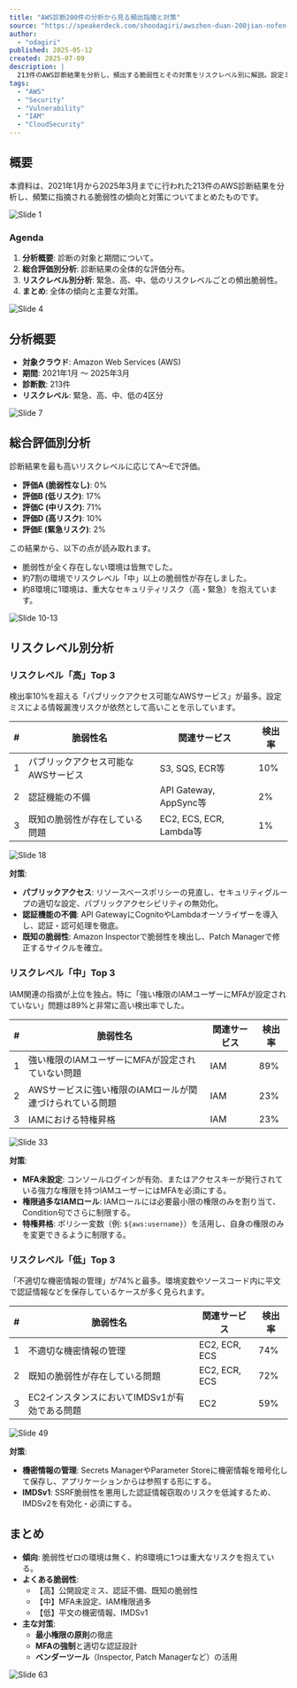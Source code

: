 ```yaml
---
title: "AWS診断200件の分析から見る頻出指摘と対策"
source: "https://speakerdeck.com/shoodagiri/awszhen-duan-200jian-nofen-xi-karajian-rupin-chu-zhi-zhai-todui-ce"
author:
  - "odagiri"
published: 2025-05-12
created: 2025-07-09
description: |
  213件のAWS診断結果を分析し、頻出する脆弱性とその対策をリスクレベル別に解説。設定ミスや権限管理の不備が主な原因であり、最小権限の原則やMFAの徹底、ベンダーツールの活用が重要であると結論付けている。
tags:
  - "AWS"
  - "Security"
  - "Vulnerability"
  - "IAM"
  - "CloudSecurity"
---
```


## 概要

本資料は、2021年1月から2025年3月までに行われた213件のAWS診断結果を分析し、頻繁に指摘される脆弱性の傾向と対策についてまとめたものです。

![Slide 1](https://files.speakerdeck.com/presentations/1d209c9c5fd14ecba1df977716677526/slide_0.jpg)

### Agenda

1. **分析概要**: 診断の対象と期間について。
2. **総合評価別分析**: 診断結果の全体的な評価分布。
3. **リスクレベル別分析**: 緊急、高、中、低のリスクレベルごとの頻出脆弱性。
4. **まとめ**: 全体の傾向と主要な対策。

![Slide 4](https://files.speakerdeck.com/presentations/1d209c9c5fd14ecba1df977716677526/slide_3.jpg)

## 分析概要

* **対象クラウド**: Amazon Web Services (AWS)
* **期間**: 2021年1月 〜 2025年3月
* **診断数**: 213件
* **リスクレベル**: 緊急、高、中、低の4区分

![Slide 7](https://files.speakerdeck.com/presentations/1d209c9c5fd14ecba1df977716677526/slide_6.jpg)

## 総合評価別分析

診断結果を最も高いリスクレベルに応じてA〜Eで評価。

* **評価A (脆弱性なし)**: 0%
* **評価B (低リスク)**: 17%
* **評価C (中リスク)**: 71%
* **評価D (高リスク)**: 10%
* **評価E (緊急リスク)**: 2%

この結果から、以下の点が読み取れます。

* 脆弱性が全く存在しない環境は皆無でした。
* 約7割の環境でリスクレベル「中」以上の脆弱性が存在しました。
* 約8環境に1環境は、重大なセキュリティリスク（高・緊急）を抱えています。

![Slide 10-13](https://files.speakerdeck.com/presentations/1d209c9c5fd14ecba1df977716677526/slide_9.jpg)

## リスクレベル別分析

### リスクレベル「高」Top 3

検出率10%を超える「パブリックアクセス可能なAWSサービス」が最多。設定ミスによる情報漏洩リスクが依然として高いことを示しています。

| # | 脆弱性名 | 関連サービス | 検出率 |
|---|---|---|---|
| 1 | パブリックアクセス可能なAWSサービス | S3, SQS, ECR等 | 10% |
| 2 | 認証機能の不備 | API Gateway, AppSync等 | 2% |
| 3 | 既知の脆弱性が存在している問題 | EC2, ECS, ECR, Lambda等 | 1% |

![Slide 18](https://files.speakerdeck.com/presentations/1d209c9c5fd14ecba1df977716677526/slide_17.jpg)

**対策**:

* **パブリックアクセス**: リソースベースポリシーの見直し、セキュリティグループの適切な設定、パブリックアクセシビリティの無効化。
* **認証機能の不備**: API GatewayにCognitoやLambdaオーソライザーを導入し、認証・認可処理を徹底。
* **既知の脆弱性**: Amazon Inspectorで脆弱性を検出し、Patch Managerで修正するサイクルを確立。

### リスクレベル「中」Top 3

IAM関連の指摘が上位を独占。特に「強い権限のIAMユーザーにMFAが設定されていない」問題は89%と非常に高い検出率でした。

| # | 脆弱性名 | 関連サービス | 検出率 |
|---|---|---|---|
| 1 | 強い権限のIAMユーザーにMFAが設定されていない問題 | IAM | 89% |
| 2 | AWSサービスに強い権限のIAMロールが関連づけられている問題 | IAM | 23% |
| 3 | IAMにおける特権昇格 | IAM | 23% |

![Slide 33](https://files.speakerdeck.com/presentations/1d209c9c5fd14ecba1df977716677526/slide_32.jpg)

**対策**:

* **MFA未設定**: コンソールログインが有効、またはアクセスキーが発行されている強力な権限を持つIAMユーザーにはMFAを必須にする。
* **権限過多なIAMロール**: IAMロールには必要最小限の権限のみを割り当て、Condition句でさらに制限する。
* **特権昇格**: ポリシー変数（例: `${aws:username}`）を活用し、自身の権限のみを変更できるように制限する。

### リスクレベル「低」Top 3

「不適切な機密情報の管理」が74%と最多。環境変数やソースコード内に平文で認証情報などを保存しているケースが多く見られます。

| # | 脆弱性名 | 関連サービス | 検出率 |
|---|---|---|---|
| 1 | 不適切な機密情報の管理 | EC2, ECR, ECS | 74% |
| 2 | 既知の脆弱性が存在している問題 | EC2, ECR, ECS | 72% |
| 3 | EC2インスタンスにおいてIMDSv1が有効である問題 | EC2 | 59% |

![Slide 49](https://files.speakerdeck.com/presentations/1d209c9c5fd14ecba1df977716677526/slide_48.jpg)

**対策**:

* **機密情報の管理**: Secrets ManagerやParameter Storeに機密情報を暗号化して保存し、アプリケーションからは参照する形にする。
* **IMDSv1**: SSRF脆弱性を悪用した認証情報窃取のリスクを低減するため、IMDSv2を有効化・必須にする。

## まとめ

* **傾向**: 脆弱性ゼロの環境は無く、約8環境に1つは重大なリスクを抱えている。
* **よくある脆弱性**:
  * 【高】公開設定ミス、認証不備、既知の脆弱性
  * 【中】MFA未設定、IAM権限過多
  * 【低】平文の機密情報、IMDSv1
* **主な対策**:
  * **最小権限の原則**の徹底
  * **MFAの強制**と適切な認証設計
  * **ベンダーツール**（Inspector, Patch Managerなど）の活用

![Slide 63](https://files.speakerdeck.com/presentations/1d209c9c5fd14ecba1df977716677526/slide_62.jpg)
